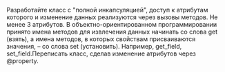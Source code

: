Разработайте класс с "полной инкапсуляцией", доступ к атрибутам которого и изменение данных реализуются через вызовы методов. Не менее 3 атрибутов. В объектно-ориентированном программировании принято имена методов для извлечения данных начинать со слова get (взять), а имена методов, в которых свойствам присваиваются значения, – со слова set (установить). Например, get_field, set_field.Переписать класс, сделав изменение атрибутов через @property.

